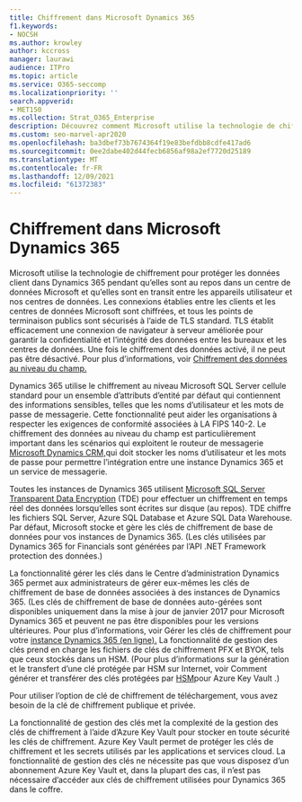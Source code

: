 ```yaml
---
title: Chiffrement dans Microsoft Dynamics 365
f1.keywords:
- NOCSH
ms.author: krowley
author: kccross
manager: laurawi
audience: ITPro
ms.topic: article
ms.service: O365-seccomp
ms.localizationpriority: ''
search.appverid:
- MET150
ms.collection: Strat_O365_Enterprise
description: Découvrez comment Microsoft utilise la technologie de chiffrement pour protéger les données client dans Microsoft Dynamics 365 lorsqu’il est au repos dans une base de données Microsoft et en transit.
ms.custom: seo-marvel-apr2020
ms.openlocfilehash: ba3dbef73b7674364f19e83befdbb8cdfe417ad6
ms.sourcegitcommit: 0ee2dabe402d44fecb6856af98a2ef7720d25189
ms.translationtype: MT
ms.contentlocale: fr-FR
ms.lasthandoff: 12/09/2021
ms.locfileid: "61372383"
---
```

# <a name="encryption-in-microsoft-dynamics-365"></a>Chiffrement dans Microsoft Dynamics 365

Microsoft utilise la technologie de chiffrement pour protéger les données client dans Dynamics 365 pendant qu’elles sont au repos dans un centre de données Microsoft et qu’elles sont en transit entre les appareils utilisateur et nos centres de données. Les connexions établies entre les clients et les centres de données Microsoft sont chiffrées, et tous les points de terminaison publics sont sécurisés à l’aide de TLS standard. TLS établit efficacement une connexion de navigateur à serveur améliorée pour garantir la confidentialité et l’intégrité des données entre les bureaux et les centres de données. Une fois le chiffrement des données activé, il ne peut pas être désactivé. Pour plus d’informations, voir [Chiffrement des données au niveau du champ.](/previous-versions/dynamicscrm-2016/developers-guide/dn481562(v=crm.8))

Dynamics 365 utilise le chiffrement au niveau Microsoft SQL Server cellule standard pour un ensemble d’attributs d’entité par défaut qui contiennent des informations sensibles, telles que les noms d’utilisateur et les mots de passe de messagerie. Cette fonctionnalité peut aider les organisations à respecter les exigences de conformité associées à LA FIPS 140-2. Le chiffrement des données au niveau du champ est particulièrement important dans les scénarios qui exploitent le routeur de messagerie [Microsoft Dynamics CRM,](/previous-versions/dynamicscrm-2016/administering-dynamics-365/hh699800(v=crm.8))qui doit stocker les noms d’utilisateur et les mots de passe pour permettre l’intégration entre une instance Dynamics 365 et un service de messagerie.

Toutes les instances de Dynamics 365 utilisent [Microsoft SQL Server Transparent Data Encryption](/sql/relational-databases/security/encryption/transparent-data-encryption) (TDE) pour effectuer un chiffrement en temps réel des données lorsqu’elles sont écrites sur disque (au repos). TDE chiffre les fichiers SQL Server, Azure SQL Database et Azure SQL Data Warehouse. Par défaut, Microsoft stocke et gère les clés de chiffrement de base de données pour vos instances de Dynamics 365. (Les clés utilisées par Dynamics 365 for Financials sont générées par l’API .NET Framework protection des données.)

La fonctionnalité gérer les clés dans le Centre d’administration Dynamics 365 permet aux administrateurs de gérer eux-mêmes les clés de chiffrement de base de données associées à des instances de Dynamics 365. (Les clés de chiffrement de base de données auto-gérées sont disponibles uniquement dans la mise à jour de janvier 2017 pour Microsoft Dynamics 365 et peuvent ne pas être disponibles pour les versions ultérieures. Pour plus d’informations, voir Gérer les clés de chiffrement pour votre [instance Dynamics 365 (en ligne).](/dynamics365/customer-engagement/admin/manage-encryption-keys-instance) La fonctionnalité de gestion des clés prend en charge les fichiers de clés de chiffrement PFX et BYOK, tels que ceux stockés dans un HSM. (Pour plus d’informations sur la génération et le transfert d’une clé protégée par HSM sur Internet, voir Comment générer et transférer des clés protégées par [HSM](/azure/key-vault/key-vault-hsm-protected-keys)pour Azure Key Vault .)

Pour utiliser l’option de clé de chiffrement de téléchargement, vous avez besoin de la clé de chiffrement publique et privée.

La fonctionnalité de gestion des clés met la complexité de la gestion des clés de chiffrement à l’aide d’Azure Key Vault pour stocker en toute sécurité les clés de chiffrement. Azure Key Vault permet de protéger les clés de chiffrement et les secrets utilisés par les applications et services cloud. La fonctionnalité de gestion des clés ne nécessite pas que vous disposez d’un abonnement Azure Key Vault et, dans la plupart des cas, il n’est pas nécessaire d’accéder aux clés de chiffrement utilisées pour Dynamics 365 dans le coffre.
